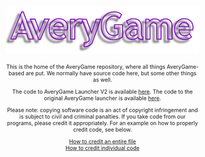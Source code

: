 ## <p align="center">![AveryGame | Home](https://github.com/AveryGame/.github/blob/main/profile/AveryGame.png?raw=true)</p>

<p align="center">This is the home of the AveryGame repository, where all things AveryGame-based are put. We normally have source code here, but some other things as well. </p>

<p align="center">The code to AveryGame Launcher V2 is available <a href="https://github.com/AveryGame/AveryGameLauncher2">here</a>. The code to the original AveryGame launcher is available <a href="https://github.com/AveryGame/AveryGameLauncher">here</a>.</p>

<p align="center">Please note: copying software code is an act of copyright infringement and is subject to civil and criminal panalties. If you take code from our programs, please credit it appropriately. For an example on how to properly credit code, see below.</p>

<p align="center"><a href="https://cdn.iminyour.skin/general/creditDemo.png">How to credit an entire file</a><br><a href="https://cdn.iminyour.skin/general/creditDemoInMethod.png">How to credit individual code</a></p>
